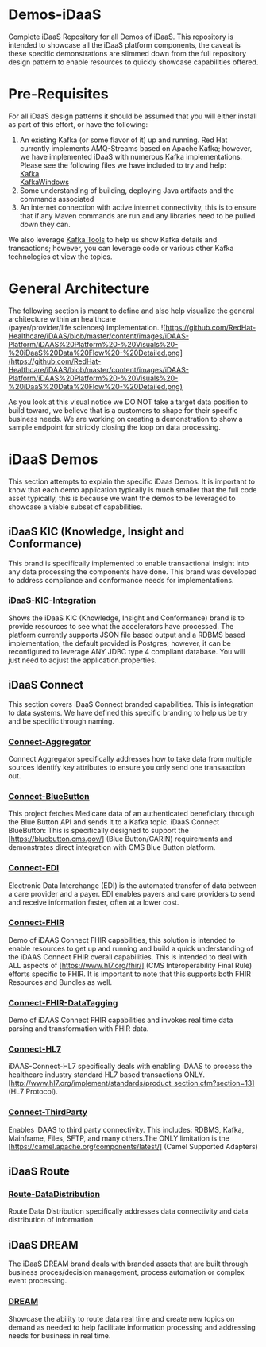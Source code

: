 # Demos-iDaaS
Complete iDaaS Repository for all Demos of iDaaS. This repository is intended to showcase all the iDaaS platform
components, the caveat is these specific demonstrations are slimmed down from the full repository design pattern to
enable resources to quickly showcase capabilities offered.

# Pre-Requisites
For all iDaaS design patterns it should be assumed that you will either install as part of this effort, or have the following:

1. An existing Kafka (or some flavor of it) up and running. Red Hat currently implements AMQ-Streams based on Apache Kafka; however, we
have implemented iDaaS with numerous Kafka implementations. Please see the following files we have included to try and help: <br/>
[Kafka](Kafka.md)<br/>
[KafkaWindows](KafkaWindows.md)<br/>
2. Some understanding of building, deploying Java artifacts and the commands associated
3. An internet connection with active internet connectivity, this is to ensure that if any Maven commands are
run and any libraries need to be pulled down they can.

We also leverage [Kafka Tools](https://kafkatool.com/) to help us show Kafka details and transactions; however, you can leverage
code or various other Kafka technologies ot view the topics.

# General Architecture
The following section is meant to define and also help visualize the general architecture within an healthcare  
(payer/provider/life sciences) implementation.
![https://github.com/RedHat-Healthcare/iDAAS/blob/master/content/images/iDAAS-Platform/iDAAS%20Platform%20-%20Visuals%20-%20iDaaS%20Data%20Flow%20-%20Detailed.png](https://github.com/RedHat-Healthcare/iDAAS/blob/master/content/images/iDAAS-Platform/iDAAS%20Platform%20-%20Visuals%20-%20iDaaS%20Data%20Flow%20-%20Detailed.png)

As you look at this visual notice we DO NOT take a target data position to build toward, we believe that is a customers to shape for their specific business needs. We are working on creating a demonstration to show a sample endpoint for strickly closing the loop on data processing. <br/>  

# iDaaS Demos
This section attempts to explain the specific iDaas Demos. It is important to know that each demo application typically is much smaller that the full code asset typically, this is because we want the demos to be leveraged to showcase a viable subset of capabilities.

## iDaaS KIC (Knowledge, Insight and Conformance)
This brand is specifically implemented to enable transactional insight into any data processing the components have done. This brand was developed to address compliance and conformance needs for implementations. 

### [iDaaS-KIC-Integration](iDaaS-KIC-Integration)
Shows the iDaaS KIC (Knowledge, Insight and Conformance) brand is to provide resources to see what the accelerators have processed. The platform currently supports JSON file based output and a RDBMS based implementation, the default provided is Postgres; however, it can be reconfigured to leverage ANY JDBC type 4 compliant database. You will just need to adjust the application.properties.

## iDaaS Connect
This section covers iDaaS Connect branded capabilities. This is integration to data systems. We have defined this specific branding to help us be try and be specific through naming.<br/>

### [Connect-Aggregator](Connect-Aggregator)
Connect Aggregator specifically addresses how to take data from multiple sources identify key attributes to ensure
you only send one transaaction out.

### [Connect-BlueButton](Connect-BlueButton)
This project fetches Medicare data of an authenticated beneficiary through the Blue Button API and sends it to a Kafka topic. iDaaS Connect BlueButton: This is specifically designed to support the [https://bluebutton.cms.gov/] (Blue Button/CARIN) requirements and demonstrates direct integration with
CMS Blue Button platform. <br/>

### [Connect-EDI](Connect-EDI)
Electronic Data Interchange (EDI) is the automated transfer of data between a care provider and a payer.  EDI enables payers and care providers to send and receive information faster, often at a lower cost.

### [Connect-FHIR](Connect-FHIR)
Demo of iDAAS Connect FHIR capabilities, this solution is intended to enable resources to get up and running and build
a quick understanding of the iDAAS Connect FHIR overall capabilities. This is intended to deal with ALL aspects of [https://www.hl7.org/fhir/] (CMS Interoperability Final Rule) efforts specific to FHIR. It is important to note that this supports both FHIR Resources and Bundles as well.<br/>

### [Connect-FHIR-DataTagging](Connect-FHIR-DataTagging)
Demo of iDAAS Connect FHIR capabilities and invokes real time data parsing and transformation with FHIR data.

### [Connect-HL7](Connect-HL7)
iDAAS-Connect-HL7 specifically deals with enabling iDAAS to process the healthcare industry standard HL7 based transactions ONLY.  [http://www.hl7.org/implement/standards/product_section.cfm?section=13] (HL7 Protocol).<br/>

### [Connect-ThirdParty](Connect-ThirdParty)
Enables iDAAS to third party connectivity.  This includes: RDBMS, Kafka, Mainframe, Files, SFTP, and many others.The ONLY limitation is the [https://camel.apache.org/components/latest/] (Camel Supported Adapters)<br/>

## iDaaS Route

### [Route-DataDistribution](Route-DataDistribution)
Route Data Distribution specifically addresses data connectivity and data distribution of information.

## iDaaS DREAM
The iDaaS DREAM brand deals with branded assets that are built through business proces/decision management, process automation or complex event processing.

### [DREAM](DREAM)
Showcase the ability to route data real time and create new topics on demand as needed to help facilitate information processing and addressing needs for business in real time.
